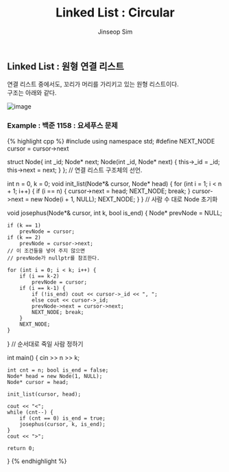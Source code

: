 ﻿---
layout: post
title: "Linked List : Circular"
categories: Algorithm
tags: [cpp]
author:
  - Jinseop Sim
---

## Linked List : 원형 연결 리스트

연결 리스트 중에서도, 꼬리가 머리를 가리키고 있는 원형 리스트이다.  
구조는 아래와 같다.  

![image](https://user-images.githubusercontent.com/71700079/176916723-af637648-df60-4469-ac99-bf8e7ee74c52.png) 

### Example : 백준 1158 : 요세푸스 문제
{% highlight cpp %}
#include <iostream>
using namespace std;
#define NEXT_NODE cursor = cursor->next

struct Node{
    int _id;
    Node* next;
    Node(int _id, Node* next) {
        this->_id = _id;
        this->next = next;
    }
}; // 연결 리스트 구조체의 선언.

int n = 0, k = 0;
void init_list(Node*& cursor, Node* head) {
    for (int i = 1; i < n + 1; i++) {
        if (i == n) {
            cursor->next = head;
            NEXT_NODE; break;
        }
        cursor->next = new Node(i + 1, NULL);
        NEXT_NODE;
    }
} // 사람 수 대로 Node 초기화

void josephus(Node*& cursor, int k, bool is_end) {
    Node* prevNode = NULL;
    
    if (k == 1)
        prevNode = cursor;
    if (k == 2)
        prevNode = cursor->next;
    // 이 조건들을 넣어 주지 않으면
    // prevNode가 nullptr를 참조한다.

    for (int i = 0; i < k; i++) {
        if (i == k-2)
            prevNode = cursor;
        if (i == k-1) {
            if (!is_end) cout << cursor->_id << ", ";
            else cout << cursor->_id;
            prevNode->next = cursor->next;
            NEXT_NODE; break;
        }
        NEXT_NODE;
    }
} // 순서대로 죽일 사람 정하기

int main() {
    cin >> n >> k;

    int cnt = n; bool is_end = false;
    Node* head = new Node(1, NULL);
    Node* cursor = head;

    init_list(cursor, head);

    cout << "<";
    while (cnt--) {
        if (cnt == 0) is_end = true;
        josephus(cursor, k, is_end);
    }
    cout << ">";

    return 0;
}
{% endhighlight %}
